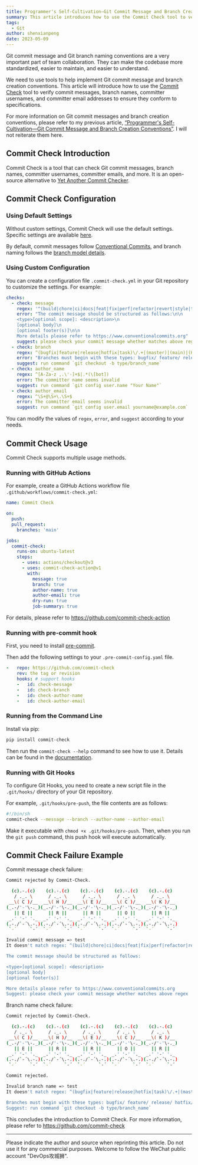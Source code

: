 ```yaml
---
title: Programmer's Self-Cultivation—Git Commit Message and Branch Creation Conventions (Tools)
summary: This article introduces how to use the Commit Check tool to verify whether Git commit messages, branch names, committer usernames, and committer email addresses conform to specifications.
tags:
  - Git
author: shenxianpeng
date: 2023-05-09
---
```


Git commit message and Git branch naming conventions are a very important part of team collaboration. They can make the codebase more standardized, easier to maintain, and easier to understand.

We need to use tools to help implement Git commit message and branch creation conventions. This article will introduce how to use the [Commit Check](https://github.com/commit-check) tool to verify commit messages, branch names, committer usernames, and committer email addresses to ensure they conform to specifications.

For more information on Git commit messages and branch creation conventions, please refer to my previous article, [“Programmer's Self-Cultivation—Git Commit Message and Branch Creation Conventions”](https://shenxianpeng.github.io/2020/09/commit-messages-specification/).  I will not reiterate them here.


## Commit Check Introduction

Commit Check is a tool that can check Git commit messages, branch names, committer usernames, committer emails, and more. It is an open-source alternative to [Yet Another Commit Checker](https://docs.mohami.io/yet-another-commit-checker-yacc/).

## Commit Check Configuration

### Using Default Settings

Without custom settings, Commit Check will use the default settings.  Specific settings are available [here](https://github.com/commit-check/blob/main/commit_check/__init__.py).

By default, commit messages follow [Conventional Commits](https://www.conventionalcommits.org/en/v1.0.0/), and branch naming follows the [branch model details](https://support.atlassian.com/bitbucket-cloud/docs/configure-a-projects-branching-model/).


### Using Custom Configuration

You can create a configuration file `.commit-check.yml` in your Git repository to customize the settings. For example:

```yaml
checks:
  - check: message
    regex: '^(build|chore|ci|docs|feat|fix|perf|refactor|revert|style|test){1}(\([\w\-\.]+\))?(!)?: ([\w ])+([\s\S]*)|(Merge).*|(fixup!.*)'
    error: "The commit message should be structured as follows:\n\n
    <type>[optional scope]: <description>\n
    [optional body]\n
    [optional footer(s)]\n\n
    More details please refer to https://www.conventionalcommits.org"
    suggest: please check your commit message whether matches above regex
  - check: branch
    regex: ^(bugfix|feature|release|hotfix|task)\/.+|(master)|(main)|(HEAD)|(PR-.+)
    error: "Branches must begin with these types: bugfix/ feature/ release/ hotfix/ task/"
    suggest: run command `git checkout -b type/branch_name`
  - check: author_name
    regex: ^[A-Za-z ,.\'-]+$|.*(\[bot])
    error: The committer name seems invalid
    suggest: run command `git config user.name "Your Name"`
  - check: author_email
    regex: ^\S+@\S+\.\S+$
    error: The committer email seems invalid
    suggest: run command `git config user.email yourname@example.com`
```

You can modify the values of `regex`, `error`, and `suggest` according to your needs.

## Commit Check Usage

Commit Check supports multiple usage methods.

### Running with GitHub Actions

For example, create a GitHub Actions workflow file `.github/workflows/commit-check.yml`:

```yaml
name: Commit Check

on:
  push:
  pull_request:
    branches: 'main'

jobs:
  commit-check:
    runs-on: ubuntu-latest
    steps:
      - uses: actions/checkout@v3
      - uses: commit-check-action@v1
        with:
          message: true
          branch: true
          author-name: true
          author-email: true
          dry-run: true
          job-summary: true
```

For details, please refer to https://github.com/commit-check-action

### Running with pre-commit hook

First, you need to install [pre-commit](https://pre-commit.com/#install).

Then add the following settings to your `.pre-commit-config.yaml` file.

```yaml
-   repo: https://github.com/commit-check
    rev: the tag or revision
    hooks: # support hooks
    -   id: check-message
    -   id: check-branch
    -   id: check-author-name
    -   id: check-author-email
```

### Running from the Command Line

Install via pip:

```bash
pip install commit-check
```
Then run the `commit-check --help` command to see how to use it.  Details can be found in the [documentation](https://commit-check.github.io/cli_args.html).

### Running with Git Hooks

To configure Git Hooks, you need to create a new script file in the `.git/hooks/` directory of your Git repository.

For example, `.git/hooks/pre-push`, the file contents are as follows:

```bash
#!/bin/sh
commit-check --message --branch --author-name --author-email
```
Make it executable with `chmod +x .git/hooks/pre-push`. Then, when you run the `git push` command, this push hook will execute automatically.

## Commit Check Failure Example

Commit message check failure:

```bash
Commit rejected by Commit-Check.

  (c).-.(c)    (c).-.(c)    (c).-.(c)    (c).-.(c)    (c).-.(c)
   / ._. \      / ._. \      / ._. \      / ._. \      / ._. \
 __\( C )/__  __\( H )/__  __\( E )/__  __\( C )/__  __\( K )/__
(_.-/'-'\-._)(_.-/'-'\-._)(_.-/'-'\-._)(_.-/'-'\-._)(_.-/'-'\-._)
   || E ||      || R ||      || R ||      || O ||      || R ||
 _.' '-' '._  _.' '-' '._  _.' '-' '._  _.' '-' '._  _.' '-' '._
(.-./`-´\.-.)(.-./`-´\.-.)(.-./`-´\.-.)(.-./`-´\.-.)(.-./`-´\.-.)
 `-´     `-´  `-´     `-´  `-´     `-´  `-´     `-´  `-´     `-´

Invalid commit message => test
It doesn't match regex: ^(build|chore|ci|docs|feat|fix|perf|refactor|revert|style|test){1}(\([\w\-\.]+\))?(!)?: ([\w ])+([\s\S]*)

The commit message should be structured as follows:

<type>[optional scope]: <description>
[optional body]
[optional footer(s)]

More details please refer to https://www.conventionalcommits.org
Suggest: please check your commit message whether matches above regex
```

Branch name check failure:

```bash
Commit rejected by Commit-Check.

  (c).-.(c)    (c).-.(c)    (c).-.(c)    (c).-.(c)    (c).-.(c)
   / ._. \      / ._. \      / ._. \      / ._. \      / ._. \
 __\( C )/__  __\( H )/__  __\( E )/__  __\( C )/__  __\( K )/__
(_.-/'-'\-._)(_.-/'-'\-._)(_.-/'-'\-._)(_.-/'-'\-._)(_.-/'-'\-._)
   || E ||      || R ||      || R ||      || O ||      || R ||
 _.' '-' '._  _.' '-' '._  _.' '-' '._  _.' '-' '._  _.' '-' '._
(.-./`-´\.-.)(.-./`-´\.-.)(.-./`-´\.-.)(.-./`-´\.-.)(.-./`-´\.-.)
 `-´     `-´  `-´     `-´  `-´     `-´  `-´     `-´  `-´     `-´

Commit rejected.

Invalid branch name => test
It doesn't match regex: ^(bugfix|feature|release|hotfix|task)\/.+|(master)|(main)|(HEAD)|(PR-.+)

Branches must begin with these types: bugfix/ feature/ release/ hotfix/ task/
Suggest: run command `git checkout -b type/branch_name`
```


This concludes the introduction to Commit Check. For more information, please refer to https://github.com/commit-check

---

Please indicate the author and source when reprinting this article.  Do not use it for any commercial purposes. Welcome to follow the WeChat public account "DevOps攻城狮".